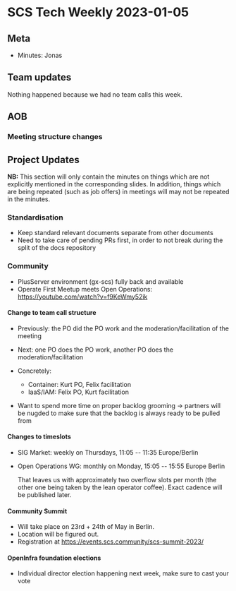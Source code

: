 # SCS Tech Weekly 2023-01-05

## Meta

- Minutes: Jonas

## Team updates

Nothing happened because we had no team calls this week.

## AOB

### Meeting structure changes

## Project Updates

**NB:** This section will only contain the minutes on things which are not explicitly mentioned in the corresponding slides. In addition, things which are being repeated (such as job offers) in meetings will may not be repeated in the minutes.

### Standardisation

- Keep standard relevant documents separate from other documents
- Need to take care of pending PRs first, in order to not break during the split of the docs repository

### Community

- PlusServer environment (gx-scs) fully back and available
- Operate First Meetup meets Open Operations: https://youtube.com/watch?v=f9KeWmy52ik

#### Change to team call structure

- Previously: the PO did the PO work and the moderation/facilitation of the meeting
- Next: one PO does the PO work, another PO does the moderation/facilitation
- Concretely:

  - Container: Kurt PO, Felix facilitation
  - IaaS/IAM: Felix PO, Kurt facilitation

- Want to spend more time on proper backlog grooming -> partners will be nugded to make sure that the backlog is always ready to be pulled from

#### Changes to timeslots

- SIG Market: weekly on Thursdays, 11:05 -- 11:35 Europe/Berlin
- Open Operations WG: monthly on Monday, 15:05 -- 15:55 Europe Berlin

  That leaves us with approximately two overflow slots per month (the other one being taken by the lean operator coffee). Exact cadence will be published later.

#### Community Summit

- Will take place on 23rd + 24th of May in Berlin.
- Location will be figured out.
- Registration at https://events.scs.community/scs-summit-2023/

#### OpenInfra foundation elections

- Individual director election happening next week, make sure to cast your vote
